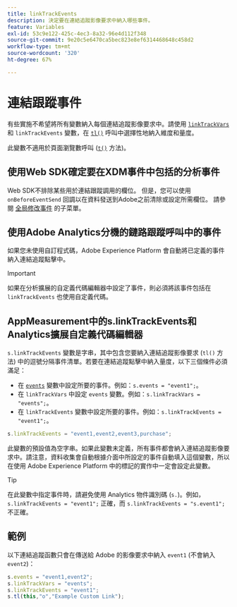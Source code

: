 ```yaml
---
title: linkTrackEvents
description: 決定要在連結追蹤影像要求中納入哪些事件。
feature: Variables
exl-id: 53c9e122-425c-4ec3-8a32-96e4d112f348
source-git-commit: 9e20c5e6470ca5bec823e8ef6314468648c458d2
workflow-type: tm+mt
source-wordcount: '320'
ht-degree: 67%

---
```


# 連結跟蹤事件

有些實施不希望將所有變數納入每個連結追蹤影像要求中。請使用 [`linkTrackVars`](linktrackvars.md) 和 `linkTrackEvents` 變數，在 [`tl()`](../functions/tl-method.md) 呼叫中選擇性地納入維度和量度。

此變數不適用於頁面瀏覽數呼叫 ([`t()`](../functions/t-method.md) 方法)。

## 使用Web SDK確定要在XDM事件中包括的分析事件

Web SDK不排除某些用於連結跟蹤調用的欄位。 但是，您可以使用 `onBeforeEventSend` 回調以在資料發送到Adobe之前清除或設定所需欄位。 請參閱 [全局修改事件](https://experienceleague.adobe.com/docs/experience-platform/edge/fundamentals/tracking-events.html#modifying-events-globally) 的子菜單。

## 使用Adobe Analytics分機的鏈路跟蹤呼叫中的事件

如果您未使用自訂程式碼，Adobe Experience Platform 會自動將已定義的事件納入連結追蹤點擊中。

>[!IMPORTANT]
>
>如果在分析擴展的自定義代碼編輯器中設定了事件，則必須將該事件包括在 `linkTrackEvents` 也使用自定義代碼。

## AppMeasurement中的s.linkTrackEvents和Analytics擴展自定義代碼編輯器

`s.linkTrackEvents` 變數是字串，其中包含您要納入連結追蹤影像要求 (`tl()` 方法) 中的逗號分隔事件清單。若要在連結追蹤點擊中納入量度，以下三個條件必須滿足：

* 在 [`events`](../page-vars/events/events-overview.md) 變數中設定所要的事件。例如：`s.events = "event1";`。
* 在 `linkTrackVars` 中設定 `events` 變數。例如：`s.linkTrackVars = "events";`。
* 在 `linkTrackEvents` 變數中設定所要的事件。例如：`s.linkTrackEvents = "event1";`。

```js
s.linkTrackEvents = "event1,event2,event3,purchase";
```

此變數的預設值為空字串。如果此變數未定義，所有事件都會納入連結追蹤影像要求中。請注意，資料收集會自動根據介面中所設定的事件自動填入這個變數，所以在使用 Adobe Experience Platform 中的標記的實作中一定會設定此變數。

>[!TIP]
>
>在此變數中指定事件時，請避免使用 Analytics 物件識別碼 (`s.`)。例如，`s.linkTrackEvents = "event1";` 正確，而 `s.linkTrackEvents = "s.event1";` 不正確。

## 範例

以下連結追蹤函數只會在傳送給 Adobe 的影像要求中納入 `event1` (不會納入 `event2`)：

```js
s.events = "event1,event2";
s.linkTrackVars = "events";
s.linkTrackEvents = "event1";
s.tl(this,"o","Example Custom Link");
```
